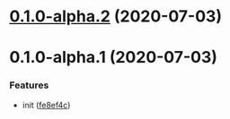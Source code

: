 # [0.1.0-alpha.2](https://github.com/Qymh/vue-router-invoke-next-webpack-plugin/compare/v0.1.0-alpha.1...v0.1.0-alpha.2) (2020-07-03)

# 0.1.0-alpha.1 (2020-07-03)

### Features

- init ([fe8ef4c](https://github.com/Qymh/vue-router-invoke-next-webpack-plugin/commit/fe8ef4ca84c168ad98f6061cf5f01051e8cc9a78))
